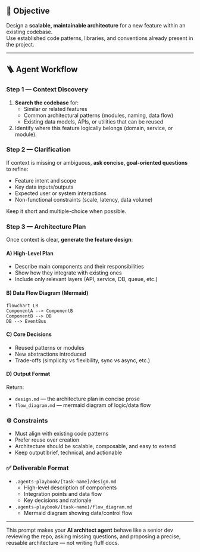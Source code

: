 ## 🎯 Objective
Design a **scalable, maintainable architecture** for a new feature within an existing codebase.  
Use established code patterns, libraries, and conventions already present in the project.

---

## 🪜 Agent Workflow

### Step 1 — Context Discovery
1. **Search the codebase** for:
   - Similar or related features
   - Common architectural patterns (modules, naming, data flow)
   - Existing data models, APIs, or utilities that can be reused
2. Identify where this feature logically belongs (domain, service, or module).

### Step 2 — Clarification
If context is missing or ambiguous, **ask concise, goal-oriented questions** to refine:
- Feature intent and scope
- Key data inputs/outputs
- Expected user or system interactions
- Non-functional constraints (scale, latency, data volume)

Keep it short and multiple-choice when possible.

### Step 3 — Architecture Plan
Once context is clear, **generate the feature design**:

#### A) High-Level Plan
- Describe main components and their responsibilities
- Show how they integrate with existing ones
- Include only relevant layers (API, service, DB, queue, etc.)

#### B) Data Flow Diagram (Mermaid)
```mermaid
flowchart LR
ComponentA --> ComponentB
ComponentB --> DB
DB --> EventBus
```

#### C) Core Decisions
- Reused patterns or modules
- New abstractions introduced
- Trade-offs (simplicity vs flexibility, sync vs async, etc.)

#### D) Output Format
Return:
- `design.md` — the architecture plan in concise prose
- `flow_diagram.md` — mermaid diagram of logic/data flow

### ⚙️ Constraints
- Must align with existing code patterns
- Prefer reuse over creation
- Architecture should be scalable, composable, and easy to extend
- Keep output brief, technical, and actionable

### ✅ Deliverable Format
- `.agents-playbook/[task-name]/design.md`
  - High-level description of components
  - Integration points and data flow
  - Key decisions and rationale
- `.agents-playbook/[task-name]/flow_diagram.md`
  - Mermaid diagram showing data/control flow

---

This prompt makes your **AI architect agent** behave like a senior dev reviewing the repo, asking missing questions, and proposing a precise, reusable architecture — not writing fluff docs.